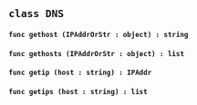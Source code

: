 ## ```class DNS```


#### ```func gethost (IPAddrOrStr : object) : string```

#### ```func gethosts (IPAddrOrStr : object) : list```

#### ```func getip (host : string) : IPAddr```

#### ```func getips (host : string) : list```

